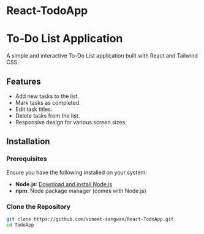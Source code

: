 # React-TodoApp
# To-Do List Application

A simple and interactive To-Do List application built with React and Tailwind CSS.

## Features

- Add new tasks to the list.
- Mark tasks as completed.
- Edit task titles.
- Delete tasks from the list.
- Responsive design for various screen sizes.

## Installation

### Prerequisites

Ensure you have the following installed on your system:

- **Node.js**: [Download and install Node.js](https://nodejs.org/)
- **npm**: Node package manager (comes with Node.js)

### Clone the Repository

```bash
git clone https://github.com/vineet-sangwan/React-TodoApp.git
cd TodoApp

